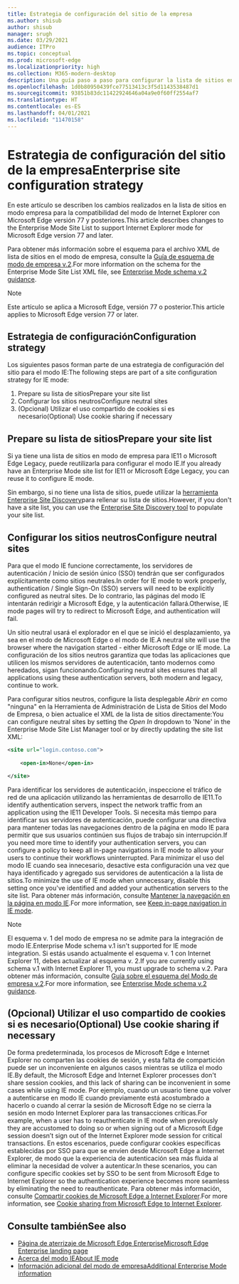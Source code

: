 ```yaml
---
title: Estrategia de configuración del sitio de la empresa
ms.author: shisub
author: shisub
manager: srugh
ms.date: 03/29/2021
audience: ITPro
ms.topic: conceptual
ms.prod: microsoft-edge
ms.localizationpriority: high
ms.collection: M365-modern-desktop
description: Una guía paso a paso para configurar la lista de sitios en modo empresa para el modo de Internet Explorer..
ms.openlocfilehash: 1d0b80950439fce77513413c3f5d1143538487d1
ms.sourcegitcommit: 93851b83dc11422924646a04a9e0f60ff2554af7
ms.translationtype: HT
ms.contentlocale: es-ES
ms.lasthandoff: 04/01/2021
ms.locfileid: "11470158"
---
```

# <a name="enterprise-site-configuration-strategy"></a><span data-ttu-id="872b2-103">Estrategia de configuración del sitio de la empresa</span><span class="sxs-lookup"><span data-stu-id="872b2-103">Enterprise site configuration strategy</span></span>

<span data-ttu-id="872b2-104">En este artículo se describen los cambios realizados en la lista de sitios en modo empresa para la compatibilidad del modo de Internet Explorer con Microsoft Edge versión 77 y posteriores.</span><span class="sxs-lookup"><span data-stu-id="872b2-104">This article describes changes to the Enterprise Mode Site List to support Internet Explorer mode for Microsoft Edge version 77 and later.</span></span>

<span data-ttu-id="872b2-105">Para obtener más información sobre el esquema para el archivo XML de lista de sitios en el modo de empresa, consulte la [Guía de esquema de modo de empresa v.2](/internet-explorer/ie11-deploy-guide/enterprise-mode-schema-version-2-guidance).</span><span class="sxs-lookup"><span data-stu-id="872b2-105">For more information on the schema for the Enterprise Mode Site List XML file, see [Enterprise Mode schema v.2 guidance](/internet-explorer/ie11-deploy-guide/enterprise-mode-schema-version-2-guidance).</span></span>

> [!NOTE]
> <span data-ttu-id="872b2-106">Este artículo se aplica a Microsoft Edge, versión 77 o posterior.</span><span class="sxs-lookup"><span data-stu-id="872b2-106">This article applies to Microsoft Edge version 77 or later.</span></span>
<!--
## Updated schema elements

The following table describes the \<open-in app\> element added to the v.2 of the Enterprise Mode schema:

| **Element** | **Description** |
| --- | --- |
| \<open-in app="**true**"\> | A child element that controls what browser is used for sites. This element is required for sites that need to **open in IE11**.|

**Example:**

``` xml
<site url="contoso.com">

  <open-in app="true">IE11</open-in>

</site>
```

The following table shows the possible values of the \<open-in\> element:

| **Value** | **Description** |
| --- | --- |
| **\<open-in\>IE11\</open-in\>** | Opens the site in IE mode or a full IE11 window. To enable IE mode, see [Configure IE mode policies](./edge-ie-mode-policies.md)|
| **\<open-in app="**true**"\>IE11\</open-in\>** | Opens the site in a full IE11 window |
| **\<open-in\>MSEdge\</open-in\>** | Opens the site in Microsoft Edge |
| **\<open-in\>None or not specified\</open-in\>** | Opens the site in the default browser or in the browser where the user navigated to the site. |
|**\<open-in\>Configurable\</open-in\>** | Allows the site to participate in IE mode engine determination. To learn more, see [Learn about Configurable sites in IE mode](edge-learnmore-configurable-sites-ie-mode.md).  |

>[!NOTE]
> The attribute app=**"true"** is only recognized when associated to _'open-in' IE11_. Adding it to the other 'open-in' elements won't change browser behavior.   -->

## <a name="configuration-strategy"></a><span data-ttu-id="872b2-107">Estrategia de configuración</span><span class="sxs-lookup"><span data-stu-id="872b2-107">Configuration strategy</span></span>

<span data-ttu-id="872b2-108">Los siguientes pasos forman parte de una estrategia de configuración del sitio para el modo IE:</span><span class="sxs-lookup"><span data-stu-id="872b2-108">The following steps are part of a site configuration strategy for IE mode:</span></span>
1. <span data-ttu-id="872b2-109">Prepare su lista de sitios</span><span class="sxs-lookup"><span data-stu-id="872b2-109">Prepare your site list</span></span>
2. <span data-ttu-id="872b2-110">Configurar los sitios neutros</span><span class="sxs-lookup"><span data-stu-id="872b2-110">Configure neutral sites</span></span>
3. <span data-ttu-id="872b2-111">(Opcional) Utilizar el uso compartido de cookies si es necesario</span><span class="sxs-lookup"><span data-stu-id="872b2-111">(Optional) Use cookie sharing if necessary</span></span>

<!--
Step 1.  – if you don’t have one use Site Discovery Step-by-Step
Step 2 – Neutral sites + sticky mode
        Use more examples and explain sticky mode better
Step 3 – If that doesn’t cover your needs, then use Cookie sharing -->

## <a name="prepare-your-site-list"></a><span data-ttu-id="872b2-112">Prepare su lista de sitios</span><span class="sxs-lookup"><span data-stu-id="872b2-112">Prepare your site list</span></span>

<span data-ttu-id="872b2-113">Si ya tiene una lista de sitios en modo de empresa para IE11 o Microsoft Edge Legacy, puede reutilizarla para configurar el modo IE.</span><span class="sxs-lookup"><span data-stu-id="872b2-113">If you already have an Enterprise Mode site list for IE11 or Microsoft Edge Legacy, you can reuse it to configure IE mode.</span></span>

<span data-ttu-id="872b2-114">Sin embargo, si no tiene una lista de sitios, puede utilizar la [herramienta Enterprise Site Discovery](https://docs.microsoft.com/deployedge/edge-ie-mode-site-discovery)para rellenar su lista de sitios.</span><span class="sxs-lookup"><span data-stu-id="872b2-114">However, if you don't have a site list, you can use the [Enterprise Site Discovery tool](https://docs.microsoft.com/deployedge/edge-ie-mode-site-discovery) to populate your site list.</span></span>

## <a name="configure-neutral-sites"></a><span data-ttu-id="872b2-115">Configurar los sitios neutros</span><span class="sxs-lookup"><span data-stu-id="872b2-115">Configure neutral sites</span></span>

<span data-ttu-id="872b2-116">Para que el modo IE funcione correctamente, los servidores de autenticación / Inicio de sesión único (SSO) tendrán que ser configurados explícitamente como sitios neutrales.</span><span class="sxs-lookup"><span data-stu-id="872b2-116">In order for IE mode to work properly, authentication / Single Sign-On (SSO) servers will need to be explicitly configured as neutral sites.</span></span> <span data-ttu-id="872b2-117">De lo contrario, las páginas del modo IE intentarán redirigir a Microsoft Edge, y la autenticación fallará.</span><span class="sxs-lookup"><span data-stu-id="872b2-117">Otherwise, IE mode pages will try to redirect to Microsoft Edge, and authentication will fail.</span></span>

<span data-ttu-id="872b2-118">Un sitio neutral usará el explorador en el que se inició el desplazamiento, ya sea en el modo de Microsoft Edge o el modo de IE.</span><span class="sxs-lookup"><span data-stu-id="872b2-118">A neutral site will use the browser where the navigation started - either Microsoft Edge or IE mode.</span></span> <span data-ttu-id="872b2-119">La configuración de los sitios neutros garantiza que todas las aplicaciones que utilicen los mismos servidores de autenticación, tanto modernos como heredados, sigan funcionando.</span><span class="sxs-lookup"><span data-stu-id="872b2-119">Configuring neutral sites ensures that all applications using these authentication servers, both modern and legacy, continue to work.</span></span>

<span data-ttu-id="872b2-120">Para configurar sitios neutros, configure la lista desplegable *Abrir en* como "ninguna" en la Herramienta de Administración de Lista de Sitios del Modo de Empresa, o bien actualice el XML de la lista de sitios directamente:</span><span class="sxs-lookup"><span data-stu-id="872b2-120">You can configure neutral sites by setting the *Open In* dropdown to 'None' in the Enterprise Mode Site List Manager tool or by directly updating the site list XML:</span></span>

``` xml
<site url="login.contoso.com">
   
    <open-in>None</open-in>

</site>
```

<span data-ttu-id="872b2-121">Para identificar los servidores de autenticación, inspeccione el tráfico de red de una aplicación utilizando las herramientas de desarrollo de IE11.</span><span class="sxs-lookup"><span data-stu-id="872b2-121">To identify authentication servers, inspect the network traffic from an application using the IE11 Developer Tools.</span></span> <span data-ttu-id="872b2-122">Si necesita más tiempo para identificar sus servidores de autenticación, puede configurar una directiva para mantener todas las navegaciones dentro de la página en modo IE para permitir que sus usuarios continúen sus flujos de trabajo sin interrupción.</span><span class="sxs-lookup"><span data-stu-id="872b2-122">If you need more time to identify your authentication servers, you can configure a policy to keep all in-page navigations in IE mode to allow your users to continue their workflows uninterrupted.</span></span> <span data-ttu-id="872b2-123">Para minimizar el uso del modo IE cuando sea innecesario, desactive esta configuración una vez que haya identificado y agregado sus servidores de autenticación a la lista de sitios.</span><span class="sxs-lookup"><span data-stu-id="872b2-123">To minimize the use of IE mode when unnecessary, disable this setting once you've identified and added your authentication servers to the site list.</span></span> <span data-ttu-id="872b2-124">Para obtener más información, consulte [Mantener la navegación en la página en modo IE](https://docs.microsoft.com/deployedge/edge-learnmore-inpage-nav).</span><span class="sxs-lookup"><span data-stu-id="872b2-124">For more information, see [Keep in-page navigation in IE mode](https://docs.microsoft.com/deployedge/edge-learnmore-inpage-nav).</span></span>

>[!NOTE]
   ><span data-ttu-id="872b2-125">El esquema v. 1 del modo de empresa no se admite para la integración de modo IE.</span><span class="sxs-lookup"><span data-stu-id="872b2-125">Enterprise Mode schema v.1 isn't supported for IE mode integration.</span></span> <span data-ttu-id="872b2-126">Si estás usando actualmente el esquema v. 1 con Internet Explorer 11, debes actualizar al esquema v. 2.</span><span class="sxs-lookup"><span data-stu-id="872b2-126">If you are currently using schema v.1 with Internet Explorer 11, you must upgrade to schema v.2.</span></span> <span data-ttu-id="872b2-127">Para obtener más información, consulte [Guía sobre el esquema del Modo de empresa v.2](/internet-explorer/ie11-deploy-guide/enterprise-mode-schema-version-2-guidance).</span><span class="sxs-lookup"><span data-stu-id="872b2-127">For more information, see [Enterprise Mode schema v.2 guidance](/internet-explorer/ie11-deploy-guide/enterprise-mode-schema-version-2-guidance).</span></span>

## <a name="optional-use-cookie-sharing-if-necessary"></a><span data-ttu-id="872b2-128">(Opcional) Utilizar el uso compartido de cookies si es necesario</span><span class="sxs-lookup"><span data-stu-id="872b2-128">(Optional) Use cookie sharing if necessary</span></span>

<span data-ttu-id="872b2-129">De forma predeterminada, los procesos de Microsoft Edge e Internet Explorer no comparten las cookies de sesión, y esta falta de compartición puede ser un inconveniente en algunos casos mientras se utiliza el modo IE.</span><span class="sxs-lookup"><span data-stu-id="872b2-129">By default, the Microsoft Edge and Internet Explorer processes don't share session cookies, and this lack of sharing can be inconvenient in some cases while using IE mode.</span></span> <span data-ttu-id="872b2-130">Por ejemplo, cuando un usuario tiene que volver a autenticarse en modo IE cuando previamente está acostumbrado a hacerlo o cuando al cerrar la sesión de Microsoft Edge no se cierra la sesión en modo Internet Explorer para las transacciones críticas.</span><span class="sxs-lookup"><span data-stu-id="872b2-130">For example, when a user has to reauthenticate in IE mode when previously they are accustomed to doing so or when signing out of a Microsoft Edge session doesn’t sign out of the Internet Explorer mode session for critical transactions.</span></span> <span data-ttu-id="872b2-131">En estos escenarios, puede configurar cookies específicas establecidas por SSO para que se envíen desde Microsoft Edge a Internet Explorer, de modo que la experiencia de autenticación sea más fluida al eliminar la necesidad de volver a autenticar.</span><span class="sxs-lookup"><span data-stu-id="872b2-131">In these scenarios, you can configure specific cookies set by SSO to be sent from Microsoft Edge to Internet Explorer so the authentication experience becomes more seamless by eliminating the need to reauthenticate.</span></span> <span data-ttu-id="872b2-132">Para obtener más información, consulte [Compartir cookies de Microsoft Edge a Internet Explorer](https://docs.microsoft.com/deployedge/edge-ie-mode-add-guidance-cookieshare).</span><span class="sxs-lookup"><span data-stu-id="872b2-132">For more information, see [Cookie sharing from Microsoft Edge to Internet Explorer](https://docs.microsoft.com/deployedge/edge-ie-mode-add-guidance-cookieshare).</span></span>

## <a name="see-also"></a><span data-ttu-id="872b2-133">Consulte también</span><span class="sxs-lookup"><span data-stu-id="872b2-133">See also</span></span>

- [<span data-ttu-id="872b2-134">Página de aterrizaje de Microsoft Edge Enterprise</span><span class="sxs-lookup"><span data-stu-id="872b2-134">Microsoft Edge Enterprise landing page</span></span>](https://aka.ms/EdgeEnterprise)
- [<span data-ttu-id="872b2-135">Acerca del modo IE</span><span class="sxs-lookup"><span data-stu-id="872b2-135">About IE mode</span></span>](./edge-ie-mode.md)
- [<span data-ttu-id="872b2-136">Información adicional del modo de empresa</span><span class="sxs-lookup"><span data-stu-id="872b2-136">Additional Enterprise Mode information</span></span>](/internet-explorer/ie11-deploy-guide/enterprise-mode-overview-for-ie11)

